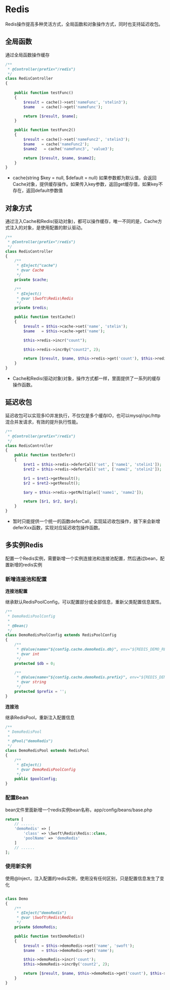 # Redis
Redis操作提高多种灵活方式，全局函数和对象操作方式，同时也支持延迟收包。

## 全局函数

通过全局函数操作缓存

```php
/**
 * @Controller(prefix="/redis")
 */
class RedisController
{
   
    public function testFunc()
    {
        $result = cache()->set('nameFunc', 'stelin3');
        $name   = cache()->get('nameFunc');

        return [$result, $name];
    }

    public function testFunc2()
    {
        $result = cache()->set('nameFunc2', 'stelin3');
        $name   = cache('nameFunc2');
        $name2   = cache('nameFunc3', 'value3');

        return [$result, $name, $name2];
    } 
}
```

- cache(string $key = null, $default = null) 如果参数都为默认值，会返回Cache对象，提供缓存操作。如果传入key参数，返回get缓存值，如果key不存在，返回default参数值


## 对象方式

通过注入Cache和Redis(驱动对象)，都可以操作缓存，唯一不同的是，Cache方式注入的对象，是使用配置的默认驱动。

```php
/**
 * @Controller(prefix="/redis")
 */
class RedisController
{
    /**
     * @Inject("cache")
     * @var Cache
     */
    private $cache;

    /**
     * @Inject()
     * @var \Swoft\Redis\Redis
     */
    private $redis;

    public function testCache()
    {
        $result = $this->cache->set('name', 'stelin');
        $name   = $this->cache->get('name');

        $this->redis->incr("count");

        $this->redis->incrBy("count2", 2);

        return [$result, $name, $this->redis->get('count'), $this->redis->get('count2')];
    }
}
```

- Cache和Redis(驱动对象)对象，操作方式都一样，里面提供了一系列的缓存操作函数。

## 延迟收包
延迟收包可以实现多IO并发执行，不仅仅是多个缓存IO，也可以mysql/rpc/http混合并发请求，有效的提升执行性能。

```php
/**
 * @Controller(prefix="/redis")
 */
class RedisController
{
    public function testDefer()
    {
        $ret1 = $this->redis->deferCall('set', ['name1', 'stelin1']);
        $ret2 = $this->redis->deferCall('set', ['name2', 'stelin2']);

        $r1 = $ret1->getResult();
        $r2 = $ret2->getResult();

        $ary = $this->redis->getMultiple(['name1', 'name2']);

        return [$r1, $r2, $ary];
    }
}
```

- 暂时只能提供一个统一的函数deferCall，实现延迟收包操作，接下来会新增deferXxx函数，实现对应延迟收包操作函数。

## 多实例Redis

配置一个Redis实例，需要新增一个实例连接池和连接池配置，然后通过bean，配置新增的redis实例

### 新增连接池和配置

**连接池配置**    

继承默认RedisPoolConfig，可以配置部分或全部信息，重新父类配置信息属性。

``` php
/**
 * DemoRedisPoolConfig
 *
 * @Bean()
 */
class DemoRedisPoolConfig extends RedisPoolConfig
{
    /**
     * @Value(name="${config.cache.demoRedis.db}", env="${REDIS_DEMO_REDIS_DB}")
     * @var int
     */
    protected $db = 0;

    /**
     * @Value(name="${config.cache.demoRedis.prefix}", env="${REDIS_DEMO_REDIS_PREFIX}")
     * @var string
     */
    protected $prefix = '';
}
```

**连接池**    

继承RedisPool，重新注入配置信息

``` php
/**
 * DemoRedisPool
 *
 * @Pool("demoRedis")
 */
class DemoRedisPool extends RedisPool
{
    /**
     * @Inject()
     * @var DemoRedisPoolConfig
     */
    public $poolConfig;
}
``` 

### 配置Bean

bean文件里面新增一个redis实例bean名称，app/config/beans/base.php

```php
return [
    // ......
    'demoRedis' => [
        'class' => \Swoft\Redis\Redis::class,
        'poolName' => 'demoRedis'
    ]
    // ......
];

```

### 使用新实例

使用@Inject，注入配置的redis实例，使用没有任何区别，只是配置信息发生了变化

```php

class Demo
{
    /**
     * @Inject("demoRedis")
     * @var \Swoft\Redis\Redis
     */
    private $demoRedis;

    public function testDemoRedis()
    {
        $result = $this->demoRedis->set('name', 'swoft');
        $name   = $this->demoRedis->get('name');

        $this->demoRedis->incr('count');
        $this->demoRedis->incrBy('count2', 2);

        return [$result, $name, $this->demoRedis->get('count'), $this->demoRedis->get('count2'), '3'];
    }
}
```



